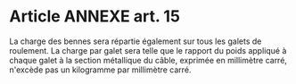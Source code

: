 # Article ANNEXE art. 15

La charge des bennes sera répartie également sur tous les galets de roulement. La charge par galet sera telle que le rapport du poids appliqué à chaque galet à la section métallique du câble, exprimée en millimètre carré, n'excède pas un kilogramme par millimètre carré.
